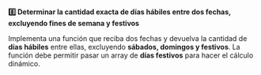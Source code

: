 <strong>8️⃣ Determinar la cantidad exacta de días hábiles entre dos fechas, excluyendo fines de semana y festivos</strong>

Implementa una función que reciba dos fechas y devuelva la cantidad de <strong>días hábiles</strong> entre ellas, excluyendo <strong>sábados, domingos y festivos</strong>. La función debe permitir pasar un array de <strong>días festivos</strong> para hacer el cálculo dinámico.